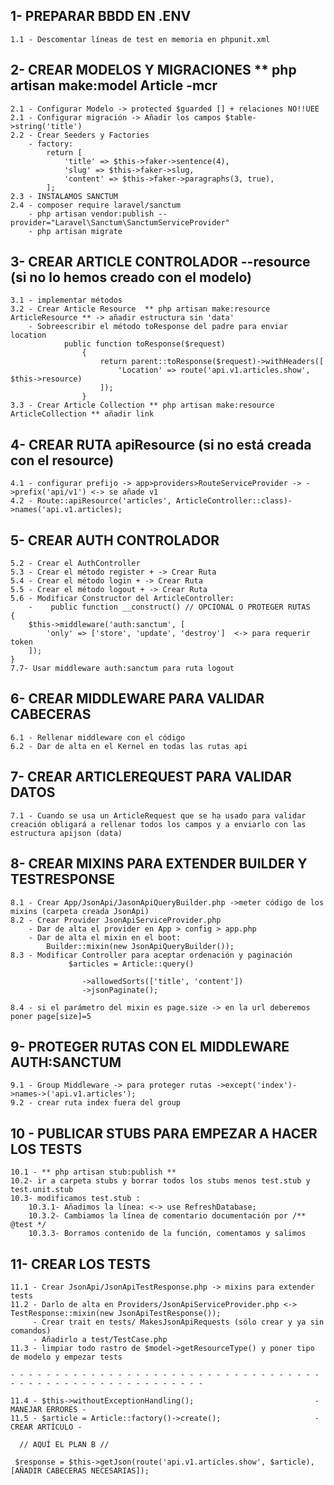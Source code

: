 ## 1- PREPARAR BBDD EN .ENV
    1.1 - Descomentar líneas de test en memoria en phpunit.xml

## 2- CREAR MODELOS Y MIGRACIONES  ** php artisan make:model Article -mcr
    2.1 - Configurar Modelo -> protected $guarded [] + relaciones NO!!UEE
    2.1 - Configurar migración -> Añadir los campos $table->string('title')
    2.2 - Crear Seeders y Factories
        - factory: 
            return [
                'title' => $this->faker->sentence(4),
                'slug' => $this->faker->slug,
                'content' => $this->faker->paragraphs(3, true),
            ];
    2.3 - INSTALAMOS SANCTUM
    2.4 - composer require laravel/sanctum
        - php artisan vendor:publish --provider="Laravel\Sanctum\SanctumServiceProvider"
        - php artisan migrate

## 3- CREAR ARTICLE CONTROLADOR --resource (si no lo hemos creado con el modelo)
    3.1 - implementar métodos
    3.2 - Crear Article Resource  ** php artisan make:resource ArticleResource ** -> añadir estructura sin 'data'
        - Sobreescribir el método toResponse del padre para enviar location
                public function toResponse($request)
                    {
                        return parent::toResponse($request)->withHeaders([
                            'Location' => route('api.v1.articles.show', $this->resource)
                        ]);
                    }
    3.3 - Crear Article Collection ** php artisan make:resource ArticleCollection ** añadir link

## 4- CREAR RUTA apiResource (si no está creada con el resource)
    4.1 - configurar prefijo -> app>providers>RouteServiceProvider -> ->prefix('api/v1') <-> se añade v1
    4.2 - Route::apiResource('articles', ArticleController::class)->names('api.v1.articles);

## 5- CREAR AUTH CONTROLADOR
    5.2 - Crear el AuthController
    5.3 - Crear el método register + -> Crear Ruta
    5.4 - Crear el método login + -> Crear Ruta
    5.5 - Crear el método logout + -> Crear Ruta
    5.6 - Modificar Constructor del ArticleController:
        -    public function __construct() // OPCIONAL O PROTEGER RUTAS
    {
        $this->middleware('auth:sanctum', [
            'only' => ['store', 'update', 'destroy']  <-> para requerir token
        ]);
    }
    7.7- Usar middleware auth:sanctum para ruta logout


## 6- CREAR MIDDLEWARE PARA VALIDAR CABECERAS
    6.1 - Rellenar middleware con el código
    6.2 - Dar de alta en el Kernel en todas las rutas api


## 7- CREAR ARTICLEREQUEST PARA VALIDAR DATOS
    7.1 - Cuando se usa un ArticleRequest que se ha usado para validar creación obligará a rellenar todos los campos y a enviarlo con las estructura apijson (data)


## 8- CREAR MIXINS PARA EXTENDER BUILDER Y TESTRESPONSE
    8.1 - Crear App/JsonApi/JasonApiQueryBuilder.php ->meter código de los mixins (carpeta creada JsonApi)
    8.2 - Crear Provider JsonApiServiceProvider.php
        - Dar de alta el provider en App > config > app.php
        - Dar de alta el mixin en el boot:
            Builder::mixin(new JsonApiQueryBuilder());
    8.3 - Modificar Controller para aceptar ordenación y paginación
                 $articles = Article::query()
           
                    ->allowedSorts(['title', 'content'])
                    ->jsonPaginate();

    8.4 - si el parámetro del mixin es page.size -> en la url deberemos poner page[size]=5

## 9- PROTEGER RUTAS CON EL MIDDLEWARE AUTH:SANCTUM
    9.1 - Group Middleware -> para proteger rutas ->except('index')->names->('api.v1.articles');
    9.2 - crear ruta index fuera del group


## 10 - PUBLICAR STUBS PARA EMPEZAR A HACER LOS TESTS
    10.1 - ** php artisan stub:publish **
    10.2- ir a carpeta stubs y borrar todos los stubs menos test.stub y test.unit.stub
    10.3- modificamos test.stub :
        10.3.1- Añadimos la línea: <-> use RefreshDatabase;
        10.3.2- Cambiamos la línea de comentario documentación por /** @test */
        10.3.3- Borramos contenido de la función, comentamos y salimos


## 11- CREAR LOS TESTS
    
    11.1 - Crear JsonApi/JsonApiTestResponse.php -> mixins para extender tests
    11.2 - Darlo de alta en Providers/JsonApiServiceProvider.php <-> TestResponse::mixin(new JsonApiTestResponse());
         - Crear trait en tests/ MakesJsonApiRequests (sólo crear y ya sin comandos)
         - Añadirlo a test/TestCase.php 
    11.3 - limpiar todo rastro de $model->getResourceType() y poner tipo de modelo y empezar tests

    - - - - - - - - - - - - - - - - - - - - - - - - - - - - - - - - - - - - - - - - - - - - - - - - - - - - - - - - -

    11.4 - $this->withoutExceptionHandling();                           - MANEJAR ERRORES -
    11.5 - $article = Article::factory()->create();                     - CREAR ARTÍCULO -
      
      // AQUÍ EL PLAN B //

     $response = $this->getJson(route('api.v1.articles.show', $article), [AÑADIR CABECERAS NECESARIAS]);